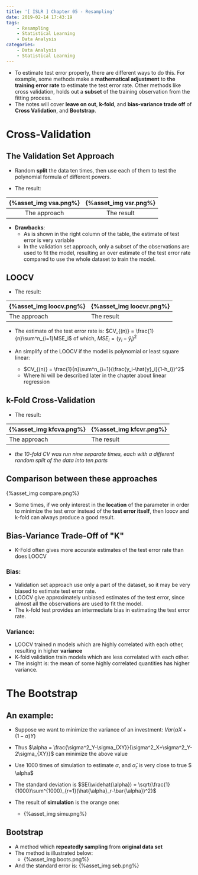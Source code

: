```yaml
---
title: '[ ISLR ] Chapter 05 - Resampling'
date: 2019-02-14 17:43:19
tags:
	- Resampling
	- Statistical Learning
	- Data Analysis
categories:
	- Data Analysis
	- Statistical Learning
---
```


- To estimate test error properly, there are different ways to do this. For example, some methods make a **mathematical adjustment** to **the training error rate** to estimate the test error rate. Other methods like cross validation, holds out a **subset** of the training observation from the fitting process.
- The notes will cover **leave on out**, **k-fold**, and **bias-variance trade off** of **Cross Validation**, and **Bootstrap**.

<!--more-->

# Cross-Validation

## The Validation Set Approach

- Random **split** the data ten times, then use each of them to test the polynomial formula of different powers.

- The result:

| {%asset_img vsa.png%} | {%asset_img vsr.png%} |
| :-------------------: | :-------------------: |
|     The approach      |      The result       |

- **Drawbacks**:
  - As is shown in the right column of the table, the estimate of test error is very variable
  - In the validation set approach, only a subset of the observations are used to fit the model, resulting an over estimate of the test error rate compared to use the whole dataset to train the model.

## LOOCV

- The result:

| {%asset_img loocv.png%} | {%asset_img loocvr.png%} |
| ----------------------- | ------------------------ |
| The approach            | The result               |

- The estimate of the test error rate is: $CV_{(n)} = \frac{1}{n}\sum^n_{i=1}MSE_i$ of which, $MSE_i = (y_i-\hat{y}_i)^2$

- An simplify of the LOOCV if the model is polynomial or least square linear:
  - $CV_{(n)} = \frac{1}{n}\sum^n_{i=1}(\frac{y_i-\hat{y}_i}{1-h_i})^2$
  - Where hi will be described later in the chapter about linear regression

## k-Fold Cross-Validation

- The result:

| {%asset_img kfcva.png%} | {%asset_img kfcvr.png%} |
| ----------------------- | ----------------------- |
| The approach            | The result              |

- *the 10-fold CV was run nine separate times, each with a different random split of the data into ten parts*

## Comparison between these approaches

{%asset_img compare.png%}

- Some times, if we only interest in the **location** of the parameter in order to minimize the test error instead of the **test error itself**, then loocv and k-fold can always produce a good result.

## Bias-Variance Trade-Off of "K"

- K-Fold often gives more accurate estimates of the test error rate than does LOOCV

### Bias:

- Validation set approach use only a part of the dataset, so it may be very biased to estimate test error rate.
- LOOCV give approximately unbiased estimates of the test error, since almost all the observations are used to fit the model.
- The k-fold test provides an intermediate bias in estimating the test error rate.

### Variance:

- LOOCV trained n models which are highly correlated with each other, resulting in higher **variance**
- K-fold validation train models which are less correlated with each other.
- The insight is: the mean of some highly correlated quantities has higher variance.

# The Bootstrap

## An example:

- Suppose we want to minimize the variance of an investment: $Var(\alpha X+(1-\alpha)Y)$

- Thus $\alpha = \frac{\sigma^2_Y-\sigma_{XY}}{\sigma^2_X+\sigma^2_Y-2\sigma_{XY}}$ can minimize the above value
- Use 1000 times of simulation to estimate $\alpha$, and $\hat{\alpha}_r$ is very close to true $ \alpha$
- The standard deviation is $SE(\widehat{\alpha}) = \sqrt{\frac{1}{1000}\sum^{1000}_{r=1}(\hat{\alpha}_r-\bar{\alpha})^2}$
- The result of **simulation** is the orange one:
  - {%asset_img simu.png%}

## Bootstrap

- A method which **repeatedly sampling** from **original data set**
- The method is illustrated below:
  - {%asset_img boots.png%}
- And the standard error is: {%asset_img seb.png%}